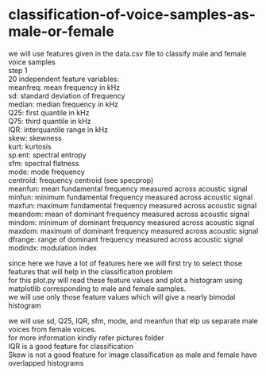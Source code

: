 # classification-of-voice-samples-as-male-or-female<br/>
we will use features given in the data.csv file to classify male and female voice samples<br/>
step 1 <br/>
   20 independent feature variables:<br />
      meanfreq: mean frequency in kHz <br />
      sd: standard deviation of frequency<br />
      median: median frequency in kHz <br />
      Q25: first quantile in kHz <br />
      Q75: third quantile in kHz<br />
      IQR: interquantile range in kHz<br />
      skew: skewness <br/>
      kurt: kurtosis <br/>
      sp.ent: spectral entropy<br/>
      sfm: spectral flatness<br/>
      mode: mode frequency<br/>
      centroid: frequency centroid (see specprop)<br/>
      meanfun: mean fundamental frequency measured across acoustic signal<br/>
      minfun: minimum fundamental frequency measured across acoustic signal<br/>
      maxfun: maximum fundamental frequency measured across acoustic signal<br/>
      meandom: mean of dominant frequency measured across acoustic signal<br/>
      mindom: minimum of dominant frequency measured across acoustic signal<br/>
      maxdom: maximum of dominant frequency measured across acoustic signal<br/>
      dfrange: range of dominant frequency measured across acoustic signal<br/>
      modindx: modulation index<br/>

  since here we have a lot of features here we will first try to select those features that will help in the classification problem<br/> 
  for this plot.py will read these feature values  and plot a histogram using matplotlib corresponding to male and female samples.<br/>
  we will use only those feature values which will give a nearly bimodal histogram<br/>
    
  we will use sd, Q25, IQR, sfm, mode, and meanfun that elp us separate male voices from female voices.<br/>
  for more information kindly refer pictures folder <br/>
   IQR is a good feature for classification<br/>
   Skew is not a good feature for image classification as male and female have overlapped histograms<br/>
   
